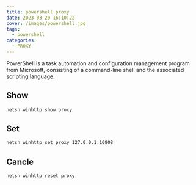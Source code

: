 ```yaml
---
title: powershell proxy
date: 2023-03-20 16:10:22
cover: /images/powershell.jpg
tags: 
  - powershell
categories:
  - PROXY
---
```

PowerShell is a task automation and configuration management program from Microsoft, consisting of a command-line shell and the associated scripting language.

## Show
```sh
netsh winhttp show proxy
```

## Set
```sh
netsh winhttp set proxy 127.0.0.1:10808
```

## Cancle
```sh
netsh winhttp reset proxy
```
